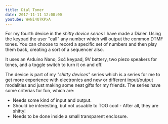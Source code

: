```yaml
---
title: Dial Toner
date: 2017-11-11 12:00:00
youtube: WvNi4U7KPxA
---
```


For my fourth device in the *shitty device series* I have made a Dialer. Using the keypad the user "call" any number which will output the common DTMF tones. You can choose to record a specific set of numbers and then play them back, creating a sort of a sequencer also.

It uses an Arduino Nano, 3x4 keypad, 9V battery, two piezo speakers for tones, and a toggle switch to turn it on and off.

The device is part of my *"shitty devices"* series which is a series for me to get more experience with electronics and new or different input/output modalities and just making some neat gifts for my friends.
The series have some criterias for fun, which are:
- Needs some kind of input and output.
- Should be interesting, but not usuable to TOO cool - After all, they are shitty!
- Needs to be done inside a small transparent enclosure.

